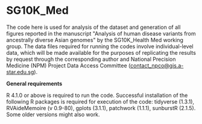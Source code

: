 # SG10K_Med
The code here is used for analysis of the dataset and generation of all figures reported in the manuscript "Analysis of human disease variants from ancestrally diverse Asian genomes" by the SG10K_Health Med working group. The data files required for running the codes involve individual-level data, which will be made available for the purposes of replicating the results by request through the corresponding author and National Precision Medicine (NPM) Project Data Access Committee (contact_npco@gis.a-star.edu.sg).

**General requirements**

R 4.1.0 or above is required to run the code. Successful installation of the following R packages is required for execution of the code: tidyverse (1.3.1), RVAideMemoire (v 0.9-80), gplots (3.1.1), patchwork (1.1.1), sunburstR (2.1.5). Some older versions might also work.

